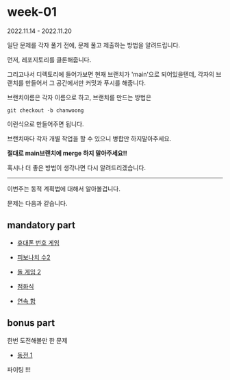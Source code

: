# week-01

2022.11.14 - 2022.11.20

일단 문제를 각자 풀기 전에, 문제 풀고 제출하는 방법을 알려드립니다.

먼저, 레포지토리를 클론해줍니다.

그리고나서 디렉토리에 들어가보면 현재 브랜치가 'main'으로 되어있을텐데, 각자의 브랜치를 만들어서 그 공간에서만 커밋과 푸시를 해줍니다.

브랜치이름은 각자 이름으로 하고, 브랜치를 만드는 방법은

```git
git checkout -b chanwoong
```

이런식으로 만들어주면 됩니다.

브랜치마다 각자 개별 작업을 할 수 있으니 병합만 하지말아주세요.

**절대로 main브랜치에 merge 하지 말아주세요!!**

혹시나 더 좋은 방법이 생각나면 다시 알려드리겠습니다.

-----------

이번주는 동적 계획법에 대해서 알아볼겁니다.

문제는 다음과 같습니다.

## mandatory part

- [휴대폰 번호 게임](https://www.acmicpc.net/problem/17202)

- [피보나치 수2](https://www.acmicpc.net/problem/2748)

- [돌 게임 2](https://www.acmicpc.net/problem/9656)

- [점화식](https://www.acmicpc.net/problem/13699)

- [연속 합](https://www.acmicpc.net/problem/1912)

## bonus part

한번 도전해볼만 한 문제

- [동전 1](https://www.acmicpc.net/problem/2293)

파이팅 !!!
